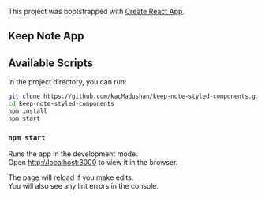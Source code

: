 This project was bootstrapped with [Create React App](https://github.com/facebook/create-react-app).

## Keep Note App

## Available Scripts

In the project directory, you can run:

```bash
git clone https://github.com/kacMadushan/keep-note-styled-components.git
cd keep-note-styled-components
npm install
npm start
```

### `npm start`

Runs the app in the development mode.<br>
Open [http://localhost:3000](http://localhost:3000) to view it in the browser.

The page will reload if you make edits.<br>
You will also see any lint errors in the console.
